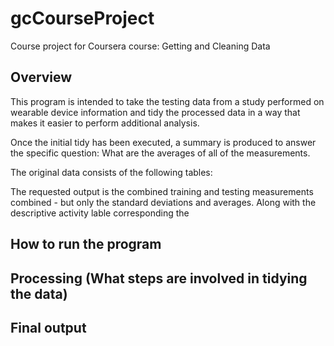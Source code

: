 # gcCourseProject
Course project for Coursera course: Getting and Cleaning Data

## Overview
This program is intended to take the testing data from a study performed on wearable device information and tidy the processed data in a way that makes it easier to perform additional analysis.

Once the initial tidy has been executed, a summary is produced to answer the specific question: What are the averages of all of the measurements.

The original data consists of the following tables:

The requested output is the combined training and testing measurements combined - but only the standard deviations and averages. Along with the descriptive activity lable corresponding the 

## How to run the program

## Processing (What steps are involved in tidying the data)

## Final output